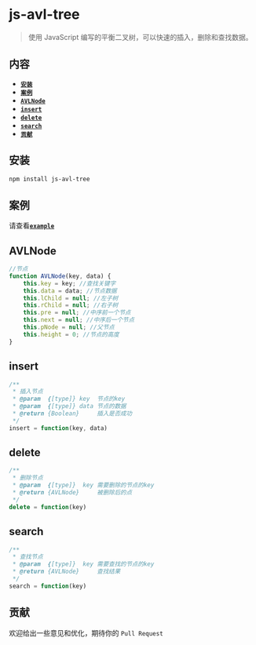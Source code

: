 # js-avl-tree

> 使用 JavaScript 编写的平衡二叉树，可以快速的插入，删除和查找数据。

## 内容

- [**`安装`**](#安装)
- [**`案例`**](#案例)
- [**`AVLNode`**](#AVLNode)
- [**`insert`**](#insert)
- [**`delete`**](#delete)
- [**`search`**](#rsearch)
- [**`贡献`**](#贡献)


## 安装

```bash
npm install js-avl-tree
```

## 案例

请查看[**`example`**](https://github.com/wanls4583/js-avl-tree/tree/master/src/example)

## AVLNode

```javascript
//节点
function AVLNode(key, data) {
    this.key = key; //查找关键字
    this.data = data; //节点数据
    this.lChild = null; //左子树
    this.rChild = null; //右子树
    this.pre = null; //中序前一个节点
    this.next = null; //中序后一个节点
    this.pNode = null; //父节点
    this.height = 0; //节点的高度
}
```

## insert

```javascript
/**
 * 插入节点
 * @param  {[type]} key  节点的key
 * @param  {[type]} data 节点的数据
 * @return {Boolean}     插入是否成功
 */
insert = function(key, data)
```

## delete

```javascript
/**
 * 删除节点
 * @param  {[type]}  key 需要删除的节点的key
 * @return {AVLNode}     被删除后的点
 */
delete = function(key)
```

## search

```javascript
/**
 * 查找节点
 * @param  {[type]}  key 需要查找的节点的key
 * @return {AVLNode}     查找结果
 */
search = function(key)
```

## 贡献

欢迎给出一些意见和优化，期待你的 `Pull Request`